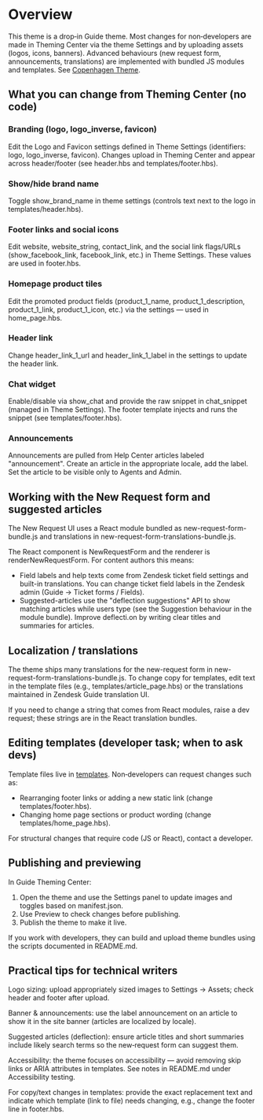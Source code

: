 # Overview

This theme is a drop‑in Guide theme. Most changes for non‑developers are made in Theming Center via the theme Settings and by uploading assets (logos, icons, banners).
Advanced behaviours (new request form, announcements, translations) are implemented with bundled JS modules and templates. See [Copenhagen Theme](https://github.com/zendesk/copenhagen_theme).

## What you can change from Theming Center (no code)

### Branding (logo, logo_inverse, favicon)
Edit the Logo and Favicon settings defined in Theme Settings (identifiers: logo, logo_inverse, favicon). Changes upload in Theming Center and appear across header/footer (see header.hbs and templates/footer.hbs).

### Show/hide brand name
Toggle show_brand_name in theme settings (controls text next to the logo in templates/header.hbs).

### Footer links and social icons
Edit website, website_string, contact_link, and the social link flags/URLs (show_facebook_link, facebook_link, etc.) in Theme Settings. These values are used in footer.hbs.

### Homepage product tiles
Edit the promoted product fields (product_1_name, product_1_description, product_1_link, product_1_icon, etc.) via the settings — used in home_page.hbs.

### Header link
Change header_link_1_url and header_link_1_label in the settings to update the header link.

### Chat widget
Enable/disable via show_chat and provide the raw snippet in chat_snippet (managed in Theme Settings). The footer template injects and runs the snippet (see templates/footer.hbs).

### Announcements
Announcements are pulled from Help Center articles labeled "announcement". Create an article in the appropriate locale, add the label. Set the article to be visible only to Agents and Admin.

## Working with the New Request form and suggested articles

The New Request UI uses a React module bundled as new-request-form-bundle.js and translations in new-request-form-translations-bundle.js.

The React component is NewRequestForm and the renderer is renderNewRequestForm. For content authors this means:
- Field labels and help texts come from Zendesk ticket field settings and built-in translations. You can change ticket field labels in the Zendesk admin (Guide → Ticket forms / Fields).
- Suggested-articles use the "deflection suggestions" API to show matching articles while users type (see the Suggestion behaviour in the module bundle). Improve deflecti.on by writing clear titles and summaries for articles.

## Localization / translations

The theme ships many translations for the new-request form in new-request-form-translations-bundle.js. To change copy for templates, edit text in the template files (e.g., templates/article_page.hbs) or the translations maintained in Zendesk Guide translation UI.

If you need to change a string that comes from React modules, raise a dev request; these strings are in the React translation bundles.

## Editing templates (developer task; when to ask devs)

Template files live in [templates](templates/). Non‑developers can request changes such as:
- Rearranging footer links or adding a new static link (change templates/footer.hbs).
- Changing home page sections or product wording (change templates/home_page.hbs).

For structural changes that require code (JS or React), contact a developer.

## Publishing and previewing

In Guide Theming Center:
1. Open the theme and use the Settings panel to update images and toggles based on manifest.json.
2. Use Preview to check changes before publishing.
3. Publish the theme to make it live.

If you work with developers, they can build and upload theme bundles using the scripts documented in README.md.

## Practical tips for technical writers

Logo sizing: upload appropriately sized images to Settings → Assets; check header and footer after upload.

Banner & announcements: use the label announcement on an article to show it in the site banner (articles are localized by locale).

Suggested articles (deflection): ensure article titles and short summaries include likely search terms so the new‑request form can suggest them.

Accessibility: the theme focuses on accessibility — avoid removing skip links or ARIA attributes in templates. See notes in README.md under Accessibility testing.

For copy/text changes in templates: provide the exact replacement text and indicate which template (link to file) needs changing, e.g., change the footer line in footer.hbs.